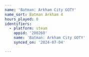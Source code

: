 ```yaml
---
name: 'Batman: Arkham City GOTY'
name_sort: Batman Arkham 4
hours_played: 0
identifiers:
  - platform: steam
    appid: '200260'
    name: 'Batman: Arkham City GOTY'
    synced_on: '2024-07-04'

---
```

